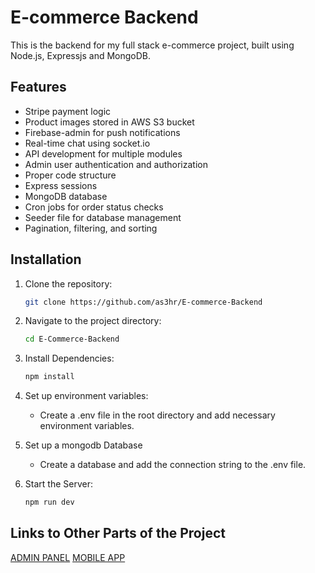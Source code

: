 # E-commerce Backend

This is the backend for my full stack e-commerce project, built using Node.js, Expressjs and MongoDB.

## Features
- Stripe payment logic
- Product images stored in AWS S3 bucket
- Firebase-admin for push notifications
- Real-time chat using socket.io
- API development for multiple modules
- Admin user authentication and authorization
- Proper code structure
- Express sessions
- MongoDB database
- Cron jobs for order status checks
- Seeder file for database management
- Pagination, filtering, and sorting

## Installation
1. Clone the repository:
   ```bash
   git clone https://github.com/as3hr/E-commerce-Backend
2. Navigate to the project directory:
   ```bash
   cd E-Commerce-Backend
3. Install Dependencies:
   ```bash
   npm install
4. Set up environment variables:
   - Create a .env file in the root directory and add necessary environment variables.
     
5. Set up a mongodb Database
   - Create a database and add the connection string to the .env file.
   
6. Start the Server:
   ```bash
   npm run dev

## Links to Other Parts of the Project
[ADMIN PANEL](https://github.com/as3hr/eCommerce-Admin-Panel)
[MOBILE APP](https://github.com/as3hr/E-commerce)

